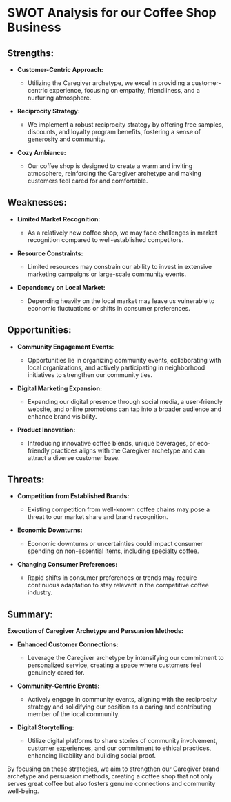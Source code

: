 # SWOT Analysis for our Coffee Shop Business

## Strengths:

- **Customer-Centric Approach:**
  - Utilizing the Caregiver archetype, we excel in providing a customer-centric experience, focusing on empathy, friendliness, and a nurturing atmosphere.
  
- **Reciprocity Strategy:**
  - We implement a robust reciprocity strategy by offering free samples, discounts, and loyalty program benefits, fostering a sense of generosity and community.

- **Cozy Ambiance:**
  - Our coffee shop is designed to create a warm and inviting atmosphere, reinforcing the Caregiver archetype and making customers feel cared for and comfortable.

## Weaknesses:

- **Limited Market Recognition:**
  - As a relatively new coffee shop, we may face challenges in market recognition compared to well-established competitors.

- **Resource Constraints:**
  - Limited resources may constrain our ability to invest in extensive marketing campaigns or large-scale community events.

- **Dependency on Local Market:**
  - Depending heavily on the local market may leave us vulnerable to economic fluctuations or shifts in consumer preferences.

## Opportunities:

- **Community Engagement Events:**
  - Opportunities lie in organizing community events, collaborating with local organizations, and actively participating in neighborhood initiatives to strengthen our community ties.

- **Digital Marketing Expansion:**
  - Expanding our digital presence through social media, a user-friendly website, and online promotions can tap into a broader audience and enhance brand visibility.

- **Product Innovation:**
  - Introducing innovative coffee blends, unique beverages, or eco-friendly practices aligns with the Caregiver archetype and can attract a diverse customer base.

## Threats:

- **Competition from Established Brands:**
  - Existing competition from well-known coffee chains may pose a threat to our market share and brand recognition.

- **Economic Downturns:**
  - Economic downturns or uncertainties could impact consumer spending on non-essential items, including specialty coffee.

- **Changing Consumer Preferences:**
  - Rapid shifts in consumer preferences or trends may require continuous adaptation to stay relevant in the competitive coffee industry.

## Summary:

**Execution of Caregiver Archetype and Persuasion Methods:**

- **Enhanced Customer Connections:**
  - Leverage the Caregiver archetype by intensifying our commitment to personalized service, creating a space where customers feel genuinely cared for.

- **Community-Centric Events:**
  - Actively engage in community events, aligning with the reciprocity strategy and solidifying our position as a caring and contributing member of the local community.

- **Digital Storytelling:**
  - Utilize digital platforms to share stories of community involvement, customer experiences, and our commitment to ethical practices, enhancing likability and building social proof.

By focusing on these strategies, we aim to strengthen our Caregiver brand archetype and persuasion methods, creating a coffee shop that not only serves great coffee but also fosters genuine connections and community well-being.
